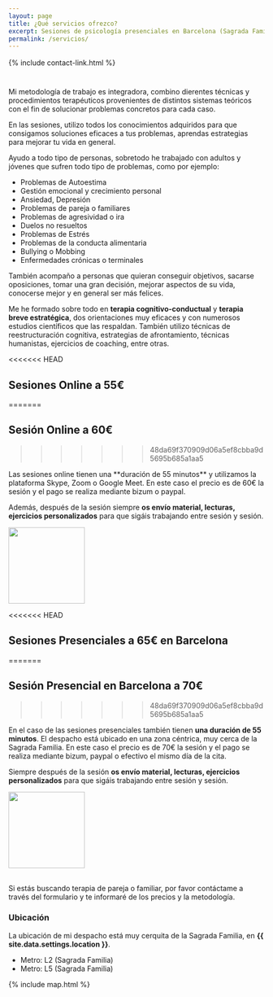 ```yaml
---
layout: page
title: ¿Qué servicios ofrezco? 
excerpt: Sesiones de psicología presenciales en Barcelona (Sagrada Familia) por 70€ y Sesiones online por 60€ (Skype, Zoom o Google Meet).
permalink: /servicios/
---
```


<div style="margin-top: 16px; margin-bottom: 40px;">
    {% include contact-link.html %}
</div>

Mi metodología de trabajo es integradora, combino dierentes técnicas y procedimientos terapéuticos provenientes de distintos sistemas teóricos con el fin de solucionar problemas concretos para cada caso.

En las sesiones, utilizo todos los conocimientos adquiridos para que consigamos soluciones eficaces a tus problemas, aprendas estrategias para mejorar tu vida en general.

Ayudo a todo tipo de personas, sobretodo he trabajado con adultos y jóvenes que sufren todo tipo de problemas, como por ejemplo:
- Problemas de Autoestima
- Gestión emocional y crecimiento personal
- Ansiedad, Depresión
- Problemas de pareja o familiares
- Problemas de agresividad o ira
- Duelos no resueltos
- Problemas de Estrés
- Problemas de la conducta alimentaria
- Bullying o Mobbing
- Enfermedades crónicas o terminales

También acompaño a personas que quieran conseguir objetivos, sacarse oposiciones, tomar una gran decisión, mejorar aspectos de su vida, conocerse mejor y en general ser más felices.

Me he formado sobre todo en **terapia cognitivo-conductual** y **terapia breve estratégica**, dos orientaciones muy eficaces y con numerosos estudios científicos que las respaldan. También utilizo técnicas de reestructuración cognitiva, estrategias de afrontamiento, técnicas humanistas, ejercicios de coaching, entre otras.

<<<<<<< HEAD
## Sesiones Online a 55€
=======
## Sesión Online a 60€
>>>>>>> 48da69f370909d06a5ef8cbba9d5695b685a1aa5

<div class="columnas-2 sesion-card card">
<div class="content" markdown="1">
Las sesiones online tienen una **duración de 55 minutos** y utilizamos la plataforma Skype, Zoom o Google Meet. En este caso el precio es de 60€ la sesión y el pago se realiza mediante bizum o paypal.

Además, después de la sesión siempre **os envío material, lecturas, ejercicios personalizados** para que sigáis trabajando entre sesión y sesión.
</div>
<img src="{{site.baseurl}}/images/sesiononline.webp" width="150" height="150" class="circle" />
</div>

<<<<<<< HEAD
## Sesiones Presenciales a 65€ en Barcelona
=======
## Sesión Presencial en Barcelona a 70€
>>>>>>> 48da69f370909d06a5ef8cbba9d5695b685a1aa5

<div class="columnas-2 sesion-card card">
<div class="content" markdown="1">

En el caso de las sesiones presenciales también tienen **una duración de 55 minutos**. El despacho está ubicado en una zona céntrica, muy cerca de la Sagrada Familia. En este caso el precio es de 70€ la sesión y el pago se realiza mediante bizum, paypal o efectivo el mismo día de la cita.

Siempre después de la sesión **os envío material, lecturas, ejercicios personalizados** para que sigáis trabajando entre sesión y sesión.
</div>
<img src="{{site.baseurl}}/images/sesionpresencial.webp" width="150" height="150" class="circle" />
</div>

<br/>

Si estás buscando terapia de pareja o familiar, por favor contáctame a través del formulario y te informaré de los precios y la metodología.

### Ubicación

La ubicación de mi despacho está muy cerquita de la Sagrada Familia, en **{{ site.data.settings.location }}**.

- Metro: L2 (Sagrada Familia)
- Metro: L5 (Sagrada Familia)

{% include map.html %}
